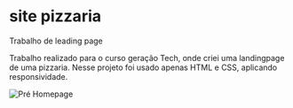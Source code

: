 # site pizzaria
Trabalho de leading page

Trabalho realizado para o curso geração Tech, onde criei uma landingpage de uma pizzaria. Nesse projeto 
foi usado apenas HTML e CSS, aplicando responsividade.



<img src="imgs/pexels-renestrgar-24786266.jpg" alt="Pré Homepage" class="">
